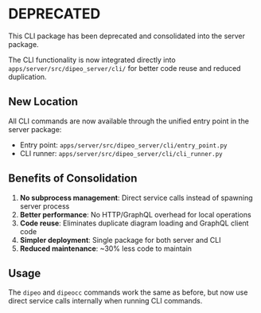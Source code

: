 # DEPRECATED

This CLI package has been deprecated and consolidated into the server package.

The CLI functionality is now integrated directly into `apps/server/src/dipeo_server/cli/` for better code reuse and reduced duplication.

## New Location

All CLI commands are now available through the unified entry point in the server package:
- Entry point: `apps/server/src/dipeo_server/cli/entry_point.py`
- CLI runner: `apps/server/src/dipeo_server/cli/cli_runner.py`

## Benefits of Consolidation

1. **No subprocess management**: Direct service calls instead of spawning server process
2. **Better performance**: No HTTP/GraphQL overhead for local operations
3. **Code reuse**: Eliminates duplicate diagram loading and GraphQL client code
4. **Simpler deployment**: Single package for both server and CLI
5. **Reduced maintenance**: ~30% less code to maintain

## Usage

The `dipeo` and `dipeocc` commands work the same as before, but now use direct service calls internally when running CLI commands.